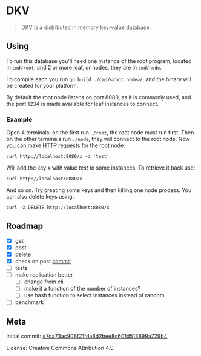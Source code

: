 # DKV

> DKV is a distributed in memory key-value database.


## Using

To run this database you'll need one instance of the root program, located in 
`cmd/root`, and 2 or more leaf, or nodes, they are in `cmd/node`.

To compile each you run `go build ./cmd/<root|node>/`, and the binary will be
created for your platform.

By default the root node listens on port 8080, as it is commonly used, and
the port 1234 is made available for leaf instances to connect.

### Example

Open 4 terminals: on the first run `./root`, the root node must run first.
Then on the other terminals run `./node`, they will connect to the root node.
Now you can make HTTP requests for the root node:

`curl http://localhost:8080/x -d 'test'`

Will add the key *x* with value *test* to some instances. To retrieve it back use:

`curl http://localhost:8080/x`

And so on. Try creating some keys and then killing one node process. You can also
delete keys using:

`curl -X DELETE http://localhost:8080/x`


## Roadmap

- [x] get
- [x] post
- [x] delete
- [x] check on post [commit](https://github.com/blmayer/dkv/blob/d160e34976d570c9373090b23ef3901b8e04bcc7/cmd/root/instances.go#L60)
- [ ] tests
- [ ] make replication better
  - [ ] change from cli
  - [ ] make it a function of the number of instances?
  - [ ] use hash function to select instances instead of random
- [ ] benchmark

## Meta

Initial commit: [#7da73ac908f21fda8d2bee8c601d513899a729b4](https://github.com/blmayer/dkv/commit/7da73ac908f21fda8d2bee8c601d513899a729b4)

License: Creative Commons Attribution 4.0
